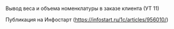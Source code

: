 Вывод веса и объема номенклатуры в заказе клиента (УТ 11)

Публикация на Инфостарт (https://infostart.ru/1c/articles/956010/)
